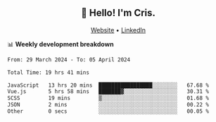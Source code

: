 
<h2 align="center">👋 Hello! I'm Cris.</h2>
<p align="center">
  <a href="https://www.criscunas.dev">Website</a> •
  <a href="https://www.linkedin.com/in/cristophercunas/">LinkedIn</a> 
</p>


📊 **Weekly development breakdown**
<!--START_SECTION:waka-->

```txt
From: 29 March 2024 - To: 05 April 2024

Total Time: 19 hrs 41 mins

JavaScript   13 hrs 20 mins  █████████████████░░░░░░░░   67.68 %
Vue.js       5 hrs 58 mins   ███████▓░░░░░░░░░░░░░░░░░   30.31 %
SCSS         19 mins         ▒░░░░░░░░░░░░░░░░░░░░░░░░   01.68 %
JSON         2 mins          ░░░░░░░░░░░░░░░░░░░░░░░░░   00.22 %
Other        0 secs          ░░░░░░░░░░░░░░░░░░░░░░░░░   00.05 %
```

<!--END_SECTION:waka-->

